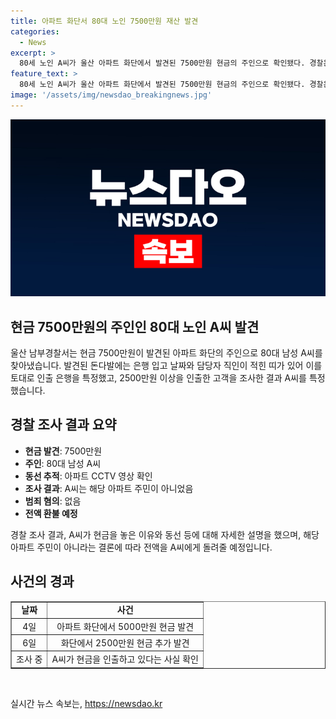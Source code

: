 ```yaml
---
title: 아파트 화단서 80대 노인 7500만원 재산 발견
categories:
  - News
excerpt: >
  80세 노인 A씨가 울산 아파트 화단에서 발견된 7500만원 현금의 주인으로 확인됐다. 경찰은 은행 입금 날짜와 담당자 직인을 토대로 A씨를 특정했으며, CCTV 영상을 통해 A씨가 해당 아파트에서 현금을 두고 떠난 사실을 확인했다. 최종적으로 A씨의 범죄 혐의가 없음을 확인하고 전액을 A씨에게 반환할 예정이다. (150자)
feature_text: >
  80세 노인 A씨가 울산 아파트 화단에서 발견된 7500만원 현금의 주인으로 확인됐다. 경찰은 은행 입금 날짜와 담당자 직인을 토대로 A씨를 특정했으며, CCTV 영상을 통해 A씨가 해당 아파트에서 현금을 두고 떠난 사실을 확인했다. 최종적으로 A씨의 범죄 혐의가 없음을 확인하고 전액을 A씨에게 반환할 예정이다. (150자)
image: '/assets/img/newsdao_breakingnews.jpg'
---
```


<p><img src="/assets/img/newsdao_breakingnews.jpg" alt="ontimetimes 속보" /></p>

<h2>현금 7500만원의 주인인 80대 노인 A씨 발견</h2>

<p data-ke-size="size16">울산 남부경찰서는 현금 7500만원이 발견된 아파트 화단의 주인으로 80대 남성 A씨를 찾아냈습니다. 발견된 돈다발에는 은행 입고 날짜와 담당자 직인이 적힌 띠가 있어 이를 토대로 인출 은행을 특정했고, 2500만원 이상을 인출한 고객을 조사한 결과 A씨를 특정했습니다.</p>

<h2 data-ke-size="size26">경찰 조사 결과 요약</h2>

<ul>
    <li><b>현금 발견</b>: 7500만원</li>
    <li><b>주인</b>: 80대 남성 A씨</li>
    <li><b>동선 추적</b>: 아파트 CCTV 영상 확인</li>
    <li><b>조사 결과</b>: A씨는 해당 아파트 주민이 아니었음</li>
    <li><b>범죄 혐의</b>: 없음</li>
    <li><b>전액 환불 예정</b></li>
</ul>

<p data-ke-size="size16">경찰 조사 결과, A씨가 현금을 놓은 이유와 동선 등에 대해 자세한 설명을 했으며, 해당 아파트 주민이 아니라는 결론에 따라 전액을 A씨에게 돌려줄 예정입니다.</p>

<h2 data-ke-size="size26">사건의 경과</h2>

<table style="width: 100%;" border="1">
<tbody>
<tr>
<td style="text-align: center; height: 17px;"><b>날짜</b></td>
<td style="text-align: center; height: 17px;"><b>사건</b></td>
</tr>
<tr>
<td style="text-align: center; height: 17px;">4일</td>
<td style="text-align: center; height: 17px;">아파트 화단에서 5000만원 현금 발견</td>
</tr>
<tr>
<td style="text-align: center; height: 17px;">6일</td>
<td style="text-align: center; height: 17px;">화단에서 2500만원 현금 추가 발견</td>
</tr>
<tr>
<td style="text-align: center; height: 17px;">조사 중</td>
<td style="text-align: center; height: 17px;">A씨가 현금을 인출하고 있다는 사실 확인</td>
</tr>
</tbody>
</table>

<p data-ke-size="size16">&nbsp;</p>
실시간 뉴스 속보는, <a href="https://newsdao.kr" rel="dofollow">https://newsdao.kr</a>


